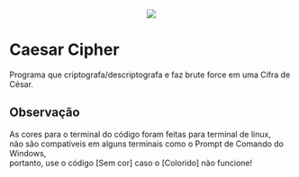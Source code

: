 <div align="center">
  <img src="https://user-images.githubusercontent.com/62410044/91565482-aa11c680-e918-11ea-99ba-58ac5ba0435a.png">
</div>

# Caesar Cipher
Programa que criptografa/descriptografa e faz brute force em uma Cifra de César.

## Observação
As cores para o terminal do código foram feitas para terminal de linux,<br>
não são compatíveis em alguns terminais como o Prompt de Comando do Windows,<br>
portanto, use o código [Sem cor] caso o [Colorido] não funcione!
